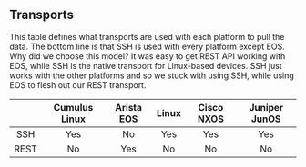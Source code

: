 ## Transports
This table defines what transports are used with each platform to pull the data. The bottom line is that SSH is used with every platform except EOS. Why did we choose this model? It was easy to get REST API working with EOS, while SSH is the native transport for Linux-based devices. SSH just works with the other platforms and so we stuck with using SSH, while using EOS to flesh out our REST transport.

|         | Cumulus Linux | Arista EOS | Linux | Cisco NXOS | Juniper JunOS |
| :---------: | :---------------: | :------------: | :-------: | :------: | :-------: |
| SSH | Yes | No | Yes | Yes | Yes |
| REST | No | Yes | No | No | No |
